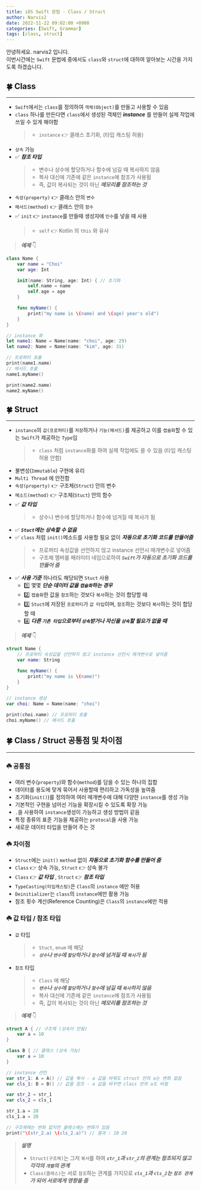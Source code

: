 ```yaml
---
title: iOS Swift 문법 - Class / Struct
author: Narvis2
date: 2022-11-22 09:02:00 +0900
categories: [Swift, Grammar]
tags: [class, struct]
---
```


안녕하세요. narvis2 입니다.  
이번시간에는 `Swift` 문법에 중에서도 `class`와 `struct`에 대하여 알아보는 시간을 가지도록 하겠습니다.

## 🍀 Class

---

- `Swift`에서는 `class`를 정의하여 `객체(Object)`를 만들고 사용할 수 있음
- `class` 하나를 만든다면 `class`에서 생성된 객체인 **_instance_** 를 만들어 실제 작업에 쓰일 수 있게 해야함
  > - `instance` 👉 클래스 초기화, (타입 캐스팅 허용)
- `상속` 가능
- ✅ **_참조 타입_**
  > - 변수나 상수에 할당하거나 함수에 넘길 때 복사하지 않음
  > - 복사 대신에 기존에 같은 `instance`에 참조가 사용됨
  > - 즉, 값이 복사되는 것이 아닌 **_메모리를 참조하는 것_**
- `속성(property)` 👉 클래스 안의 `변수`
- `메서드(method)` 👉 클래스 안의 `함수`
- ✅ `init` 👉 `instance`를 만들때 생성자에 `인수`를 넣을 때 사용
  > - `self` 👉 Kotlin 의 `this` 와 유사

> **_예제_** 👇

```swift
class Name {
    var name = "Choi"
    var age: Int

    init(name: String, age: Int) { // 초기화
        self.name = name
        self.age = age
    }

    func myName() {
        print("my name is \(name) and \(age) year's old")
    }
}

// instance 화
let name1: Name = Name(name: "choi", age: 29)
let name2: Name = Name(name: "kim", age: 31)

// 프로퍼티 호출
print(name1.name)
// 메서드 호출
name1.myName()

print(name2.name)
name2.myName()
```

## 🍀 Struct

---

- `instance`의 `값(프로퍼티)`를 `저장`하거나 `기능(메서드)`를 제공하고 이를 `캡슐화`할 수 있는 `Swift`가 제공하는 `Type`임
  > - `class` 처럼 `instance`화를 하여 실제 작업에도 쓸 수 있음 (타입 캐스팅 허용 안함)
- 불변성(`Immutable`) 구현에 유리
- `Multi Thread` 에 안전함
- `속성(property)` 👉 구조체(`Struct`) 안의 변수
- `메소드(method)` 👉 구조체(`Stuct`) 안의 함수
- ✅ **_값 타입_**
  > - 상수나 변수에 할당하거나 함수에 넘겨질 때 복사가 됨
- ✅ **_`Stuct`에는 상속할 수 없음_**
- ✅ `class` 처럼 `init()`메소드를 사용할 필요 없이 **_자동으로 초기화 코드를 만들어줌_**
  > - 프로퍼티 속성값을 선언하지 않고 instance 선언시 매개변수로 넣어줌
  > - 구조체 멤버를 패러미터 네임으로하여 **_`Swift`가 자동으로 초기화 코드를 만들어 줌_**
- ✅ **_사용 기준_** 하나라도 해당되면 `Stuct` 사용
  - 1️⃣ 몇몇 **_단순 데이터 값을 `캡슐화`하는 경우_**
  - 2️⃣ `캡슐화`한 값을 `참조`하는 것보다 `복사`하는 것이 합당할 때
  - 3️⃣ `Stuct`에 저장된 `프로퍼티`가 `값 타입`이며, `참조`하는 것보다 `복사`하는 것이 합당할 때
  - 4️⃣ **_다른 `기존 타입`으로부터 `상속`받거나 자신을 `상속`할 필요가 없을 때_**

> **_예제_** 👇

```swift
struct Name {
    // 프로퍼티 속성값을 선언하지 않고 instance 선언시 매개변수로 넣어줌
    var name: String

    func myName() {
        print("my name is \(name)")
    }
}

// instance 생성
var choi: Name = Name(name: "choi")

print(choi.name) // 프로퍼티 호출
choi.myName() // 메서드 호출
```

## 🍀 Class / Struct 공통점 및 차이점

---

### ☘️ 공통점

- 여러 변수(`property`)와 함수(`method`)를 담을 수 있는 하나의 집합
- 데이터를 용도에 맞게 묶어서 사용할때 편리하고 가독성을 높여줌
- 초기화(`init()`)를 정의하여 여러 매개변수에 대해 다양한 `instance`를 생성 가능
- 기본적인 구현을 넘어선 기능을 확장시킬 수 있도록 확장 가능
- `.`을 사용하여 `instance`생성이 가능하고 생성 방법이 같음
- 특정 종류의 표준 기능을 제공하는 `protocal`을 사용 가능
- 새로운 데이터 타입을 만들어 주는 것

### ☘️ 차이점

- `Struct`에는 `init()` `method` 없이 **_자동으로 초기화 함수를 만들어 줌_**
- `Class` 👉 상속 가능, `Struct` 👉 상속 불가
- `Class` 👉 **_값 타입_** , `Struct` 👉 **_참조 타입_**
- `TypeCasting(타입캐스팅)`은 `Class`의 `instance` 에만 허용
- `Deinitializer`는 `class`의 `instance`에만 활용 가능
- 참조 횟수 계산(Reference Counting)은 `Class`의 `instance`에만 적용

### ☘️ 값 타입 / 참조 타입

- `값` 타입
  > - `Stuct`, `enum` 에 해당
  > - **_`상수`나 `변수`에 `할당`하거나 `함수`에 넘겨질 때 `복사`가 됨_**
- `참조` 타입
  > - `Class` 에 해당
  > - **_`변수`나 `상수`에 `할당`하거나 `함수`에 넘길 때 `복사`하지 않음_**
  > - 복사 대신에 기존에 같은 `instance`에 참조가 사용됨
  > - 즉, 값이 복사되는 것이 아닌 **_메모리를 참조하는 것_**

> **_예제_** 👇

```swift
struct A { // 구조체 (상속이 안됨)
    var a = 10
}

class B { // 클래스 (상속 가능)
    var a = 10
}

// instance 선언
var str_1: A = A() // 값을 복사 - a 값을 바꿔도 struct 안의 a는 변화 없음
var cls_1: B = B() // 값을 참조 - a 값을 바꾸면 class 안의 a도 바뀜

var str_2 = str_1
var cls_2 = cls_1

str_1.a = 20
cls_1.a = 20

// 구조체에는 변화 없지만 클래스에는 변화가 있음
print("\(str_2.a) \(cls_2.a)") // 결과 : 10 20
```

> **_설명_**
>
> - `Struct(구조체)`는 그저 `복사`를 하여 **_`str_1`과 `str_2`의 관계는 참조되지 않고 각각의 `개별`의 관계_**
> - `Class(클래스)`는 서로 `참조`하는 관계를 가지므로 **_`cls_1`과 `cls_2`는 `참조 관계`가 되어 서로에게 영향을 줌_**
